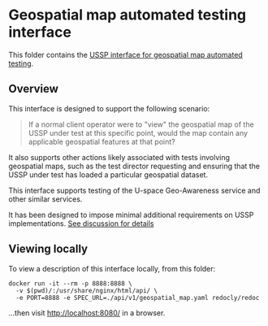 # Geospatial map automated testing interface

This folder contains the [USSP interface for geospatial map automated testing](v1/geospatial_map.yaml).

## Overview

This interface is designed to support the following scenario:
> If a normal client operator were to "view" the geospatial map of the USSP under test at this specific point, would the map contain any applicable geospatial features at that point?

It also supports other actions likely associated with tests involving geospatial maps, such as the test director requesting and ensuring that the USSP under test has loaded a particular geospatial dataset.

This interface supports testing of the U-space Geo-Awareness service and other similar services.

It has been designed to impose minimal additional requirements on USSP implementations.
[See discussion for details](https://github.com/interuss/dss/pull/809#discussion_r982930704)

## Viewing locally
To view a description of this interface locally, from this folder:

```shell script
docker run -it --rm -p 8888:8888 \
  -v $(pwd)/:/usr/share/nginx/html/api/ \
  -e PORT=8888 -e SPEC_URL=./api/v1/geospatial_map.yaml redocly/redoc
```

...then visit [http://localhost:8080/](http://localhost:8888/) in a browser.
